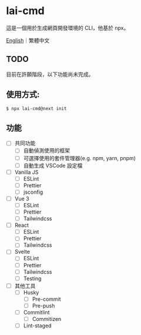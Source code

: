 # lai-cmd

這是一個用於生成網頁開發環境的 CLI，他基於 npx。

[English](https://github.com/LaiJunBin/lai-cmd/tree/develop#lai-cmd)｜繁體中文

## TODO

目前在許願階段，以下功能尚未完成。

## 使用方式:

```
$ npx lai-cmd@next init
```

## 功能

- [ ] 共同功能
  - [ ] 自動偵測使用的框架
  - [ ] 可選擇使用的套件管理器(e.g. npm, yarn, pnpm)
  - [ ] 自動生成 VSCode 設定檔
- [ ] Vanilla JS
  - [ ] ESLint
  - [ ] Prettier
  - [ ] jsconfig
- [ ] Vue 3
  - [ ] ESLint
  - [ ] Prettier
  - [ ] Tailwindcss
- [ ] React
  - [ ] ESLint
  - [ ] Prettier
  - [ ] Tailwindcss
- [ ] Svelte
  - [ ] ESLint
  - [ ] Prettier
  - [ ] Tailwindcss
  - [ ] Testing
- [ ] 其他工具
  - [ ] Husky
    - [ ] Pre-commit
    - [ ] Pre-push
  - [ ] Commitlint
    - [ ] Commitizen
  - [ ] Lint-staged
